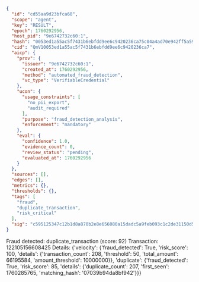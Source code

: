 ```json
{
  "id": "cd55aa9d23bfca68",
  "scope": "agent",
  "key": "RESULT",
  "epoch": 1760292956,
  "host_pid": "9e6742732c60:1",
  "hash": "0053ed1a55ac5f7431b6ebfdd9ee6c9420236ca75c04a4ad70e942ff5a594ddd",
  "cid": "QmV10053ed1a55ac5f7431b6ebfdd9ee6c9420236ca7",
  "aicp": {
    "prov": {
      "issuer": "9e6742732c60:1",
      "created_at": 1760292956,
      "method": "automated_fraud_detection",
      "vc_type": "VerifiableCredential"
    },
    "ucon": {
      "usage_constraints": [
        "no_pii_export",
        "audit_required"
      ],
      "purpose": "fraud_detection_analysis",
      "enforcement": "mandatory"
    },
    "eval": {
      "confidence": 1.0,
      "evidence_count": 0,
      "review_status": "pending",
      "evaluated_at": 1760292956
    }
  },
  "sources": [],
  "edges": [],
  "metrics": {},
  "thresholds": {},
  "tags": [
    "fraud",
    "duplicate_transaction",
    "risk_critical"
  ],
  "sig": "c595125347c12b1d8a870b2e8e656080a15dadc5a9feb093c1c2de31150d5512"
}
```

Fraud detected: duplicate_transaction (score: 92)
Transaction: 122105156608425
Details: {'velocity': {'fraud_detected': True, 'risk_score': 100, 'details': {'transaction_count': 208, 'threshold': 50, 'total_amount': 66195584, 'amount_threshold': 10000000}}, 'duplicate': {'fraud_detected': True, 'risk_score': 85, 'details': {'duplicate_count': 207, 'first_seen': 1760285765, 'matching_hash': '07039b94da8bf942'}}}